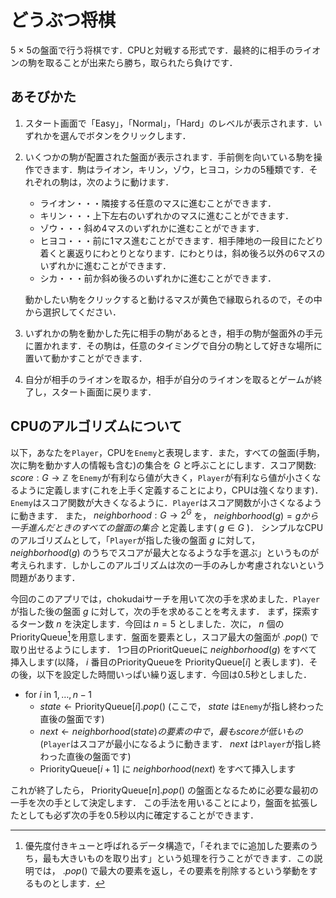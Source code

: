 # どうぶつ将棋
5 × 5の盤面で行う将棋です．CPUと対戦する形式です．最終的に相手のライオンの駒を取ることが出来たら勝ち，取られたら負けです．

## あそびかた
1. スタート画面で「Easy」，「Normal」，「Hard」のレベルが表示されます．いずれかを選んでボタンをクリックします．
1. いくつかの駒が配置された盤面が表示されます．手前側を向いている駒を操作できます．駒はライオン，キリン，ゾウ，ヒヨコ，シカの5種類です．それぞれの駒は，次のように動けます．
    - ライオン・・・隣接する任意のマスに進むことができます．
    - キリン・・・上下左右のいずれかのマスに進むことができます．
    - ゾウ・・・斜め4マスのいずれかに進むことができます．
    - ヒヨコ・・・前に1マス進むことができます．相手陣地の一段目にたどり着くと裏返りにわとりとなります．にわとりは，斜め後ろ以外の6マスのいずれかに進むことができます．
    - シカ・・・前か斜め後ろのいずれかに進むことができます．

    動かしたい駒をクリックすると動けるマスが黄色で縁取られるので，その中から選択してください．
1. いずれかの駒を動かした先に相手の駒があるとき，相手の駒が盤面外の手元に置かれます．その駒は，任意のタイミングで自分の駒として好きな場所に置いて動かすことができます．
1. 自分が相手のライオンを取るか，相手が自分のライオンを取るとゲームが終了し，スタート画面に戻ります．

## CPUのアルゴリズムについて
以下，あなたを`Player`，CPUを`Enemy`と表現します．また，すべての盤面(手駒，次に駒を動かす人の情報も含む)の集合を $G$ と呼ぶことにします．スコア関数: $score: G \to \mathbb{Z}$ を`Enemy`が有利なら値が大きく，`Player`が有利なら値が小さくなるように定義します(これを上手く定義することにより，CPUは強くなります)．
`Enemy`はスコア関数が大きくなるように．`Player`はスコア関数が小さくなるように動きます．
また， $neighborhood: G \to 2^G$ を， $neighborhood(g) = g から一手進んだときのすべての盤面の集合$ と定義します( $g \in G$ )．
シンプルなCPUのアルゴリズムとして，「`Player`が指した後の盤面 $g$ に対して， $neighborhood(g)$ のうちでスコアが最大となるような手を選ぶ」というものが考えられます．しかしこのアルゴリズムは次の一手のみしか考慮されないという問題があります．

今回のこのアプリでは，chokudaiサーチを用いて次の手を求めました．`Player`が指した後の盤面 $g$ に対して，次の手を求めることを考えます．
まず，探索するターン数 $n$ を決定します．今回は $n = 5$ としました．次に， $n$ 個のPriorityQueue[^pq]を用意します．盤面を要素とし，スコア最大の盤面が $.pop()$ で取り出せるようにします．
1つ目のPrioritQueueに $neighborhood(g)$ をすべて挿入します(以降， $i$ 番目のPriorityQueueを $\text{PriorityQueue}[i]$ と表します)．その後，以下を設定した時間いっぱい繰り返します．今回は0.5秒としました．
- for $i$ in $1, \ldots, n - 1$
    - $state \gets \text{PriorityQueue}[i].pop()$ (ここで， $state$ は`Enemy`が指し終わった直後の盤面です)
    - $next \gets neighborhood(state)の要素の中で，最もscoreが低いもの$ (`Player`はスコアが最小になるように動きます． $next$ は`Player`が指し終わった直後の盤面です)
    - $\text{PriorityQueue}[i + 1]$ に $neighborhood(next)$ をすべて挿入します
    
これが終了したら， $\text{PriorityQueue}[n].pop()$ の盤面となるために必要な最初の一手を次の手として決定します．
この手法を用いることにより，盤面を拡張したとしても必ず次の手を0.5秒以内に確定することができます．

[^pq]: 優先度付きキューと呼ばれるデータ構造で，「それまでに追加した要素のうち，最も大きいものを取り出す」という処理を行うことができます．この説明では， $.pop()$ で最大の要素を返し，その要素を削除するという挙動をするものとします．
